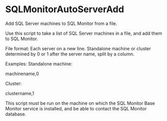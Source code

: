 # SQLMonitorAutoServerAdd
Add SQL Server machines to SQL Monitor from a file.

Use this script to take a list of SQL Server machines in a file, and add them to SQL Monitor.

File format:
Each server on a new line.
Standalone machine or cluster determined by 0 or 1 after the server name, split by a column.

Examples:
Standalone machine:

machinename,0

Cluster:

clustername,1

This script must be run on the machine on which the SQL Monitor Base Monitor service is installed, and be able to contact the SQL Monitor database.
